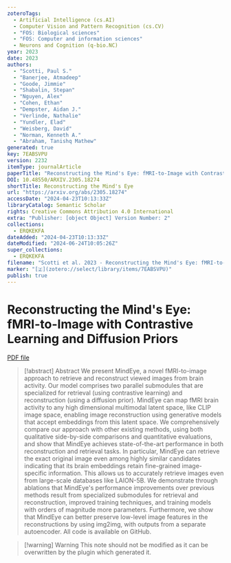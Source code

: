 ```yaml
---
zoteroTags:
  - Artificial Intelligence (cs.AI)
  - Computer Vision and Pattern Recognition (cs.CV)
  - "FOS: Biological sciences"
  - "FOS: Computer and information sciences"
  - Neurons and Cognition (q-bio.NC)
year: 2023
date: 2023
authors:
  - "Scotti, Paul S."
  - "Banerjee, Atmadeep"
  - "Goode, Jimmie"
  - "Shabalin, Stepan"
  - "Nguyen, Alex"
  - "Cohen, Ethan"
  - "Dempster, Aidan J."
  - "Verlinde, Nathalie"
  - "Yundler, Elad"
  - "Weisberg, David"
  - "Norman, Kenneth A."
  - "Abraham, Tanishq Mathew"
generated: true
key: 7EABSVPU
version: 2232
itemType: journalArticle
paperTitle: "Reconstructing the Mind's Eye: fMRI-to-Image with Contrastive Learning and Diffusion Priors"
DOI: 10.48550/ARXIV.2305.18274
shortTitle: Reconstructing the Mind's Eye
url: "https://arxiv.org/abs/2305.18274"
accessDate: "2024-04-23T10:13:33Z"
libraryCatalog: Semantic Scholar
rights: Creative Commons Attribution 4.0 International
extra: "Publisher: [object Object] Version Number: 2"
collections:
  - ERQKEKFA
dateAdded: "2024-04-23T10:13:33Z"
dateModified: "2024-06-24T10:05:26Z"
super_collections:
  - ERQKEKFA
filename: "Scotti et al. 2023 - Reconstructing the Mind's Eye: fMRI-to-Image with Contrastive Learning and Diffusion Priors.pdf"
marker: "[🇿](zotero://select/library/items/7EABSVPU)"
publish: true
---
```

# Reconstructing the Mind's Eye: fMRI-to-Image with Contrastive Learning and Diffusion Priors

[PDF file](/Papers/PDFs/Scotti%20et%20al.%202023%20-%20Reconstructing%20the%20Mind's%20Eye:%20fMRI-to-Image%20with%20Contrastive%20Learning%20and%20Diffusion%20Priors.pdf)

> [!abstract] Abstract
> We present MindEye, a novel fMRI-to-image approach to retrieve and reconstruct viewed images from brain activity. Our model comprises two parallel submodules that are specialized for retrieval (using contrastive learning) and reconstruction (using a diffusion prior). MindEye can map fMRI brain activity to any high dimensional multimodal latent space, like CLIP image space, enabling image reconstruction using generative models that accept embeddings from this latent space. We comprehensively compare our approach with other existing methods, using both qualitative side-by-side comparisons and quantitative evaluations, and show that MindEye achieves state-of-the-art performance in both reconstruction and retrieval tasks. In particular, MindEye can retrieve the exact original image even among highly similar candidates indicating that its brain embeddings retain fine-grained image-specific information. This allows us to accurately retrieve images even from large-scale databases like LAION-5B. We demonstrate through ablations that MindEye's performance improvements over previous methods result from specialized submodules for retrieval and reconstruction, improved training techniques, and training models with orders of magnitude more parameters. Furthermore, we show that MindEye can better preserve low-level image features in the reconstructions by using img2img, with outputs from a separate autoencoder. All code is available on GitHub.

>[!warning] Warning
> This note should not be modified as it can be overwritten by the plugin which generated it.

